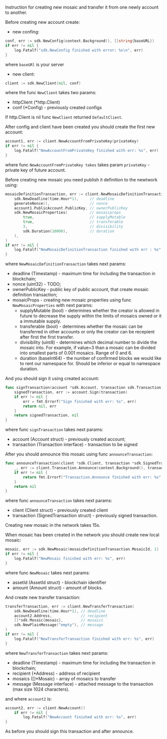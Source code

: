 Instruction for creating new mosaic and transfer it from one newly account to another.

Before creating new account create:
- new confing:
```go
conf, err := sdk.NewConfig(context.Background(), []string{baseURL})
if err != nil {
    log.Fatalf("sdk.NewConfig finished with error: %s\n", err)
}
```
where `baseURl` is your server
- new client:
```go 
client := sdk.NewClient(nil, conf)
```
where the func `NewClient` takes two params:
- httpClient (*http.Client)
- conf (*Config) - previously created configs

If http.Client is nil func `NewClient` returned `DefaultClient`.

After config and client have been created you should create the first new account:
```go
account1, err := client.NewAccountFromPrivateKey(privateKey)
if err != nil {
    log.Fatalf("NewAccountFromPrivateKey finished with err: %s", err)
}
```
where func `NewAccountFromPrivateKey takes` takes param `privateKey` - private key of future account.

Before creating new mosaic you need publish it definition to the newtwork using:
```go
mosaicDefinitionTransaction, err := client.NewMosaicDefinitionTransaction(
    sdk.NewDeadline(time.Hour*1),     // deadline
    generateNonce(),                  // nonce
    account1.PublicAccount.PublicKey, // ownerPublicKey
    sdk.NewMosaicProperties(          // mosaicprops
        true,                         // supplyMutable
        true,                         // transferable
        3,                            // divisibility
        sdk.Duration(10000),          // duration
    ),
)
if err != nil {
    log.Fatalf("NewMosaicDefinitionTransaction finished with err : %s", err)
}
```
where `NewMosaicDefinitionTransaction` takes next params:
- deadline (Timestamp) - maximum time for including the transaction in blockchain;
- nonce (uint32) - TODO;
- ownerPublicKey - public key of public account, that create mosaic definition transaction;
- mosaicProps - creating new mosaic properties using func `NewMosaicProperties` with next params:
    - supplyMutable (bool) - determines whether the creator is allowed in future to decrease the supply within the limits of mosaics owned or it a immutable supply.
    - transferable (bool) - determines whether the mosaic can be transferred in other accounts or only the creator can be recepient after first the first transfer.
    - divisibility (uint8) - determines which decimal number to divide the mosaic into. For example, if value=3 than a mosaic can be divided into smallest parts of 0.001 mosaics. Range of 0 and 6.
    - duration (baseInt64) - the number of confirmed blocks we would like to rent our namespace for. Should be inferior or equal to namespace duration.

And you should sign it using created account:
```go
func signTransaction(account *sdk.Account, transaction sdk.Transaction) (*sdk.SignedTransaction, error) {
    signedTransaction, err := account.Sign(transaction)
    if err != nil {
        err = fmt.Errorf("Sign finished with err: %s", err)
        return nil, err
    }
    return signedTransaction, nil
}
```
where func `signTransaction` takes next params:
- account (Account struct) - previously created account;
- transaction (Transaction interface) - transaction to be signed

After you should announce this mosaic using func `announceTransaction`:
```go
func announceTransaction(client *sdk.Client, transaction *sdk.SignedTransaction) error {
    _, err := client.Transaction.Announce(context.Background(), transaction)
    if err != nil {
        return fmt.Errorf("Transaction.Announce finished with err: %s", err)
    }
    return nil
}
```
where func `announceTransaction` takes next params:
- client (Client struct) - previously created client
- transaction (SignedTransaction struct) - previously signed transaction.

Creating new mosaic in the network takes 15s.

When mosaic has been created in the network you should create new local mosaic:
```go
mosaic, err := sdk.NewMosaic(mosaicDefinitionTransaction.MosaicId, 1)
if err != nil {
    log.Fatalf("NewMosaic finished with err: %s", err)
}
```
where func `NewMosaic` takes next params:
- assetId (AssetId struct) - blockchain identifier
- amount (Amount struct) - amount of blocks.

And create new transfer transaction:
```go
transferTransaction, err := client.NewTransferTransaction(
    sdk.NewDeadline(time.Hour*1), // deadline
    account2.Address,             // recipient
    []*sdk.Mosaic{mosaic},        // mosaics
    sdk.NewPlainMessage("empty"), // message
)
if err != nil {
    log.Fatalf("NewTransferTransaction finished with err: %s", err)
}
```
where `NewTransferTransaction` takes next params:
- deadline (Timestamp) - maximum time for including the transaction in blockchain;
- recipient (*Address) - address of recipient
- mosaics ([]*Mosaic) - array of mosaics to transfer
- message (Message interface) - attached message to the transaction (max size 1024 characters).

and where `account2` is:
```go
account2, err := client.NewAccount()
    if err != nil {
        log.Fatalf("NewAccount finished with err: %s", err)
}
```

As before you should sign this transaction and after announce.